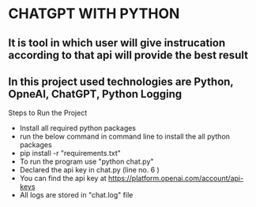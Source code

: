 # CHATGPT WITH PYTHON

## It is tool in which user will give instrucation according to that api will provide the best result

## In this project used technologies are Python, OpneAI, ChatGPT, Python Logging

Steps to Run the Project
- Install all required python packages 
- run the below command in command line to install the all python packages
- pip install -r "requirements.txt"
- To run the program use "python chat.py"
- Declared the api key in chat.py (line no. 6 )
- You can find the api key at https://platform.openai.com/account/api-keys
- All logs are stored in "chat.log" file 
